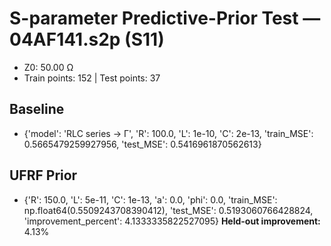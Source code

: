 # S-parameter Predictive-Prior Test — 04AF141.s2p (S11)
- Z0: 50.00 Ω
- Train points: 152  |  Test points: 37

## Baseline
- {'model': 'RLC series -> Γ', 'R': 100.0, 'L': 1e-10, 'C': 2e-13, 'train_MSE': 0.5665479259927956, 'test_MSE': 0.5416961870562613}

## UFRF Prior
- {'R': 150.0, 'L': 5e-11, 'C': 1e-13, 'a': 0.0, 'phi': 0.0, 'train_MSE': np.float64(0.5509243708390412), 'test_MSE': 0.5193060766428824, 'improvement_percent': 4.1333335822527095}
**Held-out improvement:** 4.13%